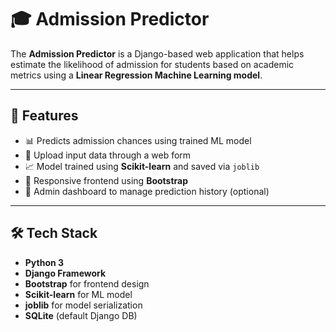 # 🎓 Admission Predictor

The **Admission Predictor** is a Django-based web application that helps estimate the likelihood of admission for students based on academic metrics using a **Linear Regression Machine Learning model**.

---

## 🚀 Features

- 📊 Predicts admission chances using trained ML model
- 📁 Upload input data through a web form
- 📈 Model trained using **Scikit-learn** and saved via `joblib`
- 🎨 Responsive frontend using **Bootstrap**
- 🔧 Admin dashboard to manage prediction history (optional)

---

## 🛠️ Tech Stack

- **Python 3**
- **Django Framework**
- **Bootstrap** for frontend design
- **Scikit-learn** for ML model
- **joblib** for model serialization
- **SQLite** (default Django DB)


